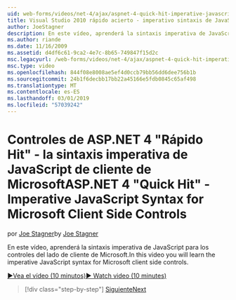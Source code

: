 ```yaml
---
uid: web-forms/videos/net-4/ajax/aspnet-4-quick-hit-imperative-javascript-syntax-for-microsoft-client-side-controls
title: Visual Studio 2010 rápido acierto - imperativo sintaxis de JavaScript de cliente de Microsoft controla | Microsoft Docs
author: JoeStagner
description: En este vídeo, aprenderá la sintaxis imperativa de JavaScript para los controles del lado de cliente de Microsoft.
ms.author: riande
ms.date: 11/16/2009
ms.assetid: d4df6c61-9ca2-4e7c-8b65-749847f15d2c
msc.legacyurl: /web-forms/videos/net-4/ajax/aspnet-4-quick-hit-imperative-javascript-syntax-for-microsoft-client-side-controls
msc.type: video
ms.openlocfilehash: 844f08e8008ae5ef4d0ccb79bb56dd6dee756b1b
ms.sourcegitcommit: 24b1f6decbb17bb22a45166e5fdb0845c65af498
ms.translationtype: MT
ms.contentlocale: es-ES
ms.lasthandoff: 03/01/2019
ms.locfileid: "57039242"
---
```

<a name="aspnet-4-quick-hit---imperative-javascript-syntax-for-microsoft-client-side-controls"></a><span data-ttu-id="f59c0-103">Controles de ASP.NET 4 "Rápido Hit" - la sintaxis imperativa de JavaScript de cliente de Microsoft</span><span class="sxs-lookup"><span data-stu-id="f59c0-103">ASP.NET 4 "Quick Hit" - Imperative JavaScript Syntax for Microsoft Client Side Controls</span></span>
====================
<span data-ttu-id="f59c0-104">por [Joe Stagner](https://github.com/JoeStagner)</span><span class="sxs-lookup"><span data-stu-id="f59c0-104">by [Joe Stagner](https://github.com/JoeStagner)</span></span>

<span data-ttu-id="f59c0-105">En este vídeo, aprenderá la sintaxis imperativa de JavaScript para los controles del lado de cliente de Microsoft.</span><span class="sxs-lookup"><span data-stu-id="f59c0-105">In this video you will learn the imperative JavaScript syntax for Microsoft client side controls.</span></span> 

[<span data-ttu-id="f59c0-106">&#9654;Vea el vídeo (10 minutos)</span><span class="sxs-lookup"><span data-stu-id="f59c0-106">&#9654; Watch video (10 minutes)</span></span>](https://channel9.msdn.com/Blogs/ASP-NET-Site-Videos/aspnet-4-quick-hit-imperative-javascript-syntax-for-microsoft-client-side-controls)

> [!div class="step-by-step"]
> [<span data-ttu-id="f59c0-107">Siguiente</span><span class="sxs-lookup"><span data-stu-id="f59c0-107">Next</span></span>](aspnet-4-quick-hit-the-scriptloader.md)
